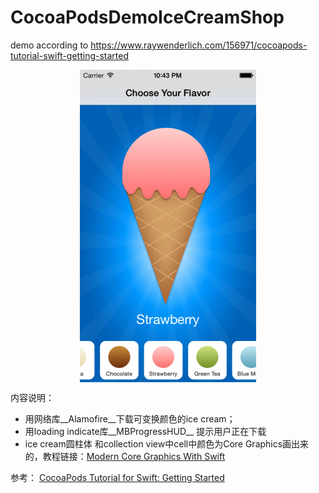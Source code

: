 # CocoaPodsDemoIceCreamShop
demo according to https://www.raywenderlich.com/156971/cocoapods-tutorial-swift-getting-started

<img src="./choose_flavor.png" width="282" height="500" style="clear: both; display: block;margin-left: auto;margin-right: auto;" /> 

内容说明：  
 * 用网络库__Alamofire__下载可变换颜色的ice cream；  
 * 用loading indicate库__MBProgressHUD__  提示用户正在下载  
 * ice cream圆柱体 和collection view中cell中颜色为Core Graphics画出来的，教程链接：[Modern Core Graphics With Swift](https://www.raywenderlich.com/90690/modern-core-graphics-with-swift-part-1)
  
参考： [CocoaPods Tutorial for Swift: Getting Started](https://www.raywenderlich.com/156971/cocoapods-tutorial-swift-getting-started)